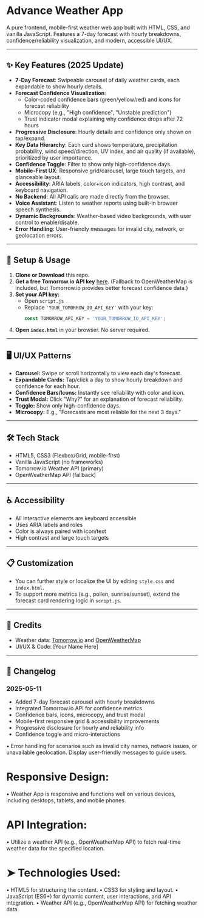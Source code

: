 # Advance Weather App

A pure frontend, mobile-first weather web app built with HTML, CSS, and vanilla JavaScript. Features a 7-day forecast with hourly breakdowns, confidence/reliability visualization, and modern, accessible UI/UX.

---

## ✨ Key Features (2025 Update)

- **7-Day Forecast**: Swipeable carousel of daily weather cards, each expandable to show hourly details.
- **Forecast Confidence Visualization**:
  - Color-coded confidence bars (green/yellow/red) and icons for forecast reliability
  - Microcopy (e.g., "High confidence", "Unstable prediction")
  - Trust indicator modal explaining why confidence drops after 72 hours
- **Progressive Disclosure**: Hourly details and confidence only shown on tap/expand.
- **Key Data Hierarchy**: Each card shows temperature, precipitation probability, wind speed/direction, UV index, and air quality (if available), prioritized by user importance.
- **Confidence Toggle**: Filter to show only high-confidence days.
- **Mobile-First UX**: Responsive grid/carousel, large touch targets, and glanceable layout.
- **Accessibility**: ARIA labels, color+icon indicators, high contrast, and keyboard navigation.
- **No Backend**: All API calls are made directly from the browser.
- **Voice Assistant**: Listen to weather reports using built-in browser speech synthesis.
- **Dynamic Backgrounds**: Weather-based video backgrounds, with user control to enable/disable.
- **Error Handling**: User-friendly messages for invalid city, network, or geolocation errors.

---

## 🚀 Setup & Usage

1. **Clone or Download** this repo.
2. **Get a free Tomorrow.io API key** [here](https://app.tomorrow.io/). (Fallback to OpenWeatherMap is included, but Tomorrow.io provides better forecast confidence data.)
3. **Set your API key:**
   - Open `script.js`
   - Replace `'YOUR_TOMORROW_IO_API_KEY'` with your key:
     ```js
     const TOMORROW_API_KEY = 'YOUR_TOMORROW_IO_API_KEY';
     ```
4. **Open `index.html`** in your browser. No server required.

---

## 🖥️ UI/UX Patterns
- **Carousel:** Swipe or scroll horizontally to view each day's forecast.
- **Expandable Cards:** Tap/click a day to show hourly breakdown and confidence for each hour.
- **Confidence Bars/Icons:** Instantly see reliability with color and icon.
- **Trust Modal:** Click "Why?" for an explanation of forecast reliability.
- **Toggle:** Show only high-confidence days.
- **Microcopy:** E.g., "Forecasts are most reliable for the next 3 days."

---

## 🛠️ Tech Stack
- HTML5, CSS3 (Flexbox/Grid, mobile-first)
- Vanilla JavaScript (no frameworks)
- Tomorrow.io Weather API (primary)
- OpenWeatherMap API (fallback)

---

## ♿ Accessibility
- All interactive elements are keyboard accessible
- Uses ARIA labels and roles
- Color is always paired with icon/text
- High contrast and large touch targets

---

## 📋 Customization
- You can further style or localize the UI by editing `style.css` and `index.html`.
- To support more metrics (e.g., pollen, sunrise/sunset), extend the forecast card rendering logic in `script.js`.

---

## 📢 Credits
- Weather data: [Tomorrow.io](https://www.tomorrow.io/) and [OpenWeatherMap](https://openweathermap.org/)
- UI/UX & Code: [Your Name Here]

---

## 📝 Changelog
### 2025-05-11
- Added 7-day forecast carousel with hourly breakdowns
- Integrated Tomorrow.io API for confidence metrics
- Confidence bars, icons, microcopy, and trust modal
- Mobile-first responsive grid & accessibility improvements
- Progressive disclosure for hourly and reliability info
- Confidence toggle and micro-interactions

• Error handling for scenarios such as invalid city names, network issues, or unavailable geolocation. Display user-friendly messages to guide users.

# Responsive Design:
• Weather App is responsive and functions well on various devices, including desktops, tablets, and mobile phones.

# API Integration:
• Utilize a weather API (e.g., OpenWeatherMap API) to fetch real-time weather data for the specified location.


# ➤ Technologies Used:

• HTML5 for structuring the content.
• CSS3 for styling and layout.
• JavaScript (ES6+) for dynamic content, user interactions, and API integration.
• Weather API (e.g., OpenWeatherMap API) for fetching weather data.
